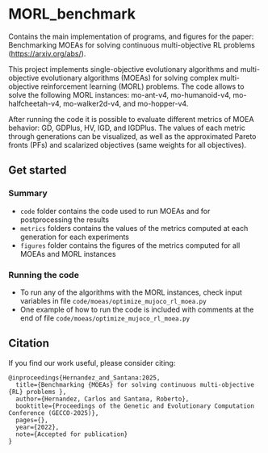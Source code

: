 # MORL_benchmark
Contains the main implementation of programs, and figures for the paper: Benchmarking MOEAs for solving continuous multi-objective RL problems (https://arxiv.org/abs/).

This project implements single-objective evolutionary algorithms and  multi-objective evolutionary algorithms (MOEAs) for solving complex multi-objective reinforcement learning (MORL) problems. The code allows to solve the following MORL instances: mo-ant-v4, mo-humanoid-v4, mo-halfcheetah-v4, mo-walker2d-v4, and mo-hopper-v4. 

After running the code it is possible to evaluate different metrics of MOEA behavior: GD, GDPlus,  HV,  IGD, and IGDPlus. The values of each metric through generations can be visualized, as well as the approximated Pareto fronts (PFs) and scalarized objectives (same weights for all objectives). 


## Get started

### Summary

* ```code``` folder contains the code used to run MOEAs and for postprocessing the results
* ```metrics``` folders contains the values of the metrics computed at each generation for each experiments
* ```figures``` folder contains the figures of the metrics computed for all MOEAs and MORL instances 

### Running the code

* To run any of the algorithms with the MORL instances, check input variables in file ```code/moeas/optimize_mujoco_rl_moea.py```
* One example of how to run the code is included with comments at the end of file ```code/moeas/optimize_mujoco_rl_moea.py```
 
 
## Citation

If you find our work useful, please consider citing:



```
@inproceedings{Hernandez_and_Santana:2025,
  title={Benchmarking {MOEAs} for solving continuous multi-objective {RL} problems },  
  author={Hernandez, Carlos and Santana, Roberto},
  booktitle={Proceedings of the Genetic and Evolutionary Computation Conference (GECCO-2025)},  
  pages={},  
  year={2022},  
  note={Accepted for publication}  
}
```

